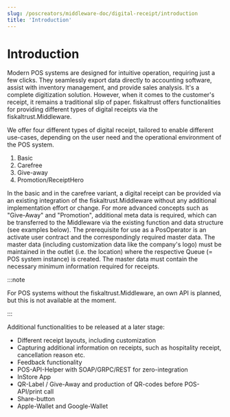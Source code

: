 ```yaml
---
slug: /poscreators/middleware-doc/digital-receipt/introduction
title: 'Introduction'
---
```


# Introduction 

Modern POS systems are designed for intuitive operation, requiring just a few clicks. They seamlessly export data directly to accounting software, assist with inventory management, and provide sales analysis. It's a complete digitization solution. However, when it comes to the customer's receipt, it remains a traditional slip of paper.
fiskaltrust offers functionalities for providing different types of digital receipts via the fiskaltrust.Middleware.

We offer four different types of digital receipt, tailored to enable different use-cases, depending on the user need and the operational environment of the POS system.
1. Basic
2. Carefree
3. Give-away
4. Promotion/ReceiptHero

In the basic and in the carefree variant, a digital receipt can be provided via an existing integration of the fiskaltrust.Middleware without any additional implementation effort or change. For more advanced concepts such as "Give-Away" and "Promotion", additional meta data is required, which can be transferred to the Middleware via the existing function and data structure (see examples below).
The prerequisite for use as a PosOperator is an activate user contract and the correspondingly required master data. The master data (including customization data like the company's logo) must be maintained in the outlet (i.e. the location) where the respective Queue (= POS system instance) is created. The master data must contain the necessary minimum information required for receipts.

:::note

For POS systems without the fiskaltrust.Middleware, an own API is planned, but this is not available at the moment.

:::


Additional functionalities to be released at a later stage: 
-	Different receipt layouts, including customization
-	Capturing additional information on receipts, such as hospitality receipt, cancellation reason etc.
-	Feedback functionality
-	POS-API-Helper with SOAP/GRPC/REST for zero-integration
-	InStore App
-	QR-Label / Give-Away and production of QR-codes before POS-API/print call
-	Share-button
-	Apple-Wallet and Google-Wallet
